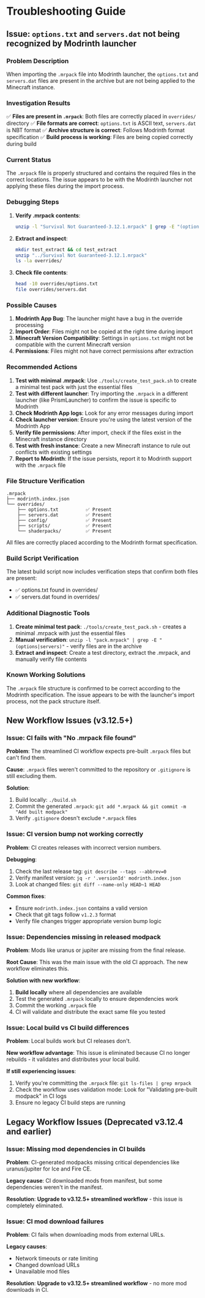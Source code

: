 # Troubleshooting Guide

## Issue: `options.txt` and `servers.dat` not being recognized by Modrinth launcher

### Problem Description
When importing the `.mrpack` file into Modrinth launcher, the `options.txt` and `servers.dat` files are present in the archive but are not being applied to the Minecraft instance.

### Investigation Results

✅ **Files are present in `.mrpack`**: Both files are correctly placed in `overrides/` directory
✅ **File formats are correct**: `options.txt` is ASCII text, `servers.dat` is NBT format
✅ **Archive structure is correct**: Follows Modrinth format specification
✅ **Build process is working**: Files are being copied correctly during build

### Current Status
The `.mrpack` file is properly structured and contains the required files in the correct locations. The issue appears to be with the Modrinth launcher not applying these files during the import process.

### Debugging Steps

1. **Verify .mrpack contents**:
   ```bash
   unzip -l "Survival Not Guaranteed-3.12.1.mrpack" | grep -E "(options\.txt|servers\.dat)"
   ```

2. **Extract and inspect**:
   ```bash
   mkdir test_extract && cd test_extract
   unzip "../Survival Not Guaranteed-3.12.1.mrpack"
   ls -la overrides/
   ```

3. **Check file contents**:
   ```bash
   head -10 overrides/options.txt
   file overrides/servers.dat
   ```

### Possible Causes

1. **Modrinth App Bug**: The launcher might have a bug in the override processing
2. **Import Order**: Files might not be copied at the right time during import
3. **Minecraft Version Compatibility**: Settings in `options.txt` might not be compatible with the current Minecraft version
4. **Permissions**: Files might not have correct permissions after extraction

### Recommended Actions

1. **Test with minimal .mrpack**: Use `./tools/create_test_pack.sh` to create a minimal test pack with just the essential files
2. **Test with different launcher**: Try importing the `.mrpack` in a different launcher (like PrismLauncher) to confirm the issue is specific to Modrinth
3. **Check Modrinth App logs**: Look for any error messages during import
4. **Check launcher version**: Ensure you're using the latest version of the Modrinth App
5. **Verify file permissions**: After import, check if the files exist in the Minecraft instance directory
6. **Test with fresh instance**: Create a new Minecraft instance to rule out conflicts with existing settings
7. **Report to Modrinth**: If the issue persists, report it to Modrinth support with the `.mrpack` file

### File Structure Verification
```
.mrpack
├── modrinth.index.json
└── overrides/
    ├── options.txt          ✅ Present
    ├── servers.dat          ✅ Present
    ├── config/              ✅ Present
    ├── scripts/             ✅ Present
    └── shaderpacks/         ✅ Present
```

All files are correctly placed according to the Modrinth format specification.

### Build Script Verification

The latest build script now includes verification steps that confirm both files are present:
- ✅ options.txt found in overrides/
- ✅ servers.dat found in overrides/

### Additional Diagnostic Tools

1. **Create minimal test pack**: `./tools/create_test_pack.sh` - creates a minimal .mrpack with just the essential files
2. **Manual verification**: `unzip -l "pack.mrpack" | grep -E "(options|servers)"` - verify files are in the archive
3. **Extract and inspect**: Create a test directory, extract the .mrpack, and manually verify file contents

### Known Working Solutions

The `.mrpack` file structure is confirmed to be correct according to the Modrinth specification. The issue appears to be with the launcher's import process, not the pack structure itself.

## New Workflow Issues (v3.12.5+)

### Issue: CI fails with "No .mrpack file found"

**Problem**: The streamlined CI workflow expects pre-built `.mrpack` files but can't find them.

**Cause**: `.mrpack` files weren't committed to the repository or `.gitignore` is still excluding them.

**Solution**:
1. Build locally: `./build.sh`
2. Commit the generated `.mrpack`: `git add *.mrpack && git commit -m "Add built modpack"`
3. Verify `.gitignore` doesn't exclude `*.mrpack` files

### Issue: CI version bump not working correctly

**Problem**: CI creates releases with incorrect version numbers.

**Debugging**:
1. Check the last release tag: `git describe --tags --abbrev=0`
2. Verify manifest version: `jq -r '.versionId' modrinth.index.json`
3. Look at changed files: `git diff --name-only HEAD~1 HEAD`

**Common fixes**:
- Ensure `modrinth.index.json` contains a valid version
- Check that git tags follow `v1.2.3` format
- Verify file changes trigger appropriate version bump logic

### Issue: Dependencies missing in released modpack

**Problem**: Mods like uranus or jupiter are missing from the final release.

**Root Cause**: This was the main issue with the old CI approach. The new workflow eliminates this.

**Solution with new workflow**:
1. **Build locally** where all dependencies are available
2. Test the generated `.mrpack` locally to ensure dependencies work
3. Commit the working `.mrpack` file
4. CI will validate and distribute the exact same file you tested

### Issue: Local build vs CI build differences

**Problem**: Local builds work but CI releases don't.

**New workflow advantage**: This issue is eliminated because CI no longer rebuilds - it validates and distributes your local build.

**If still experiencing issues**:
1. Verify you're committing the `.mrpack` file: `git ls-files | grep mrpack`
2. Check the workflow uses validation mode: Look for "Validating pre-built modpack" in CI logs
3. Ensure no legacy CI build steps are running

## Legacy Workflow Issues (Deprecated v3.12.4 and earlier)

### Issue: Missing mod dependencies in CI builds

**Problem**: CI-generated modpacks missing critical dependencies like uranus/jupiter for Ice and Fire CE.

**Legacy cause**: CI downloaded mods from manifest, but some dependencies weren't in the manifest.

**Resolution**: **Upgrade to v3.12.5+ streamlined workflow** - this issue is completely eliminated.

### Issue: CI mod download failures

**Problem**: CI fails when downloading mods from external URLs.

**Legacy causes**:
- Network timeouts or rate limiting
- Changed download URLs
- Unavailable mod files

**Resolution**: **Upgrade to v3.12.5+ streamlined workflow** - no more mod downloads in CI.
